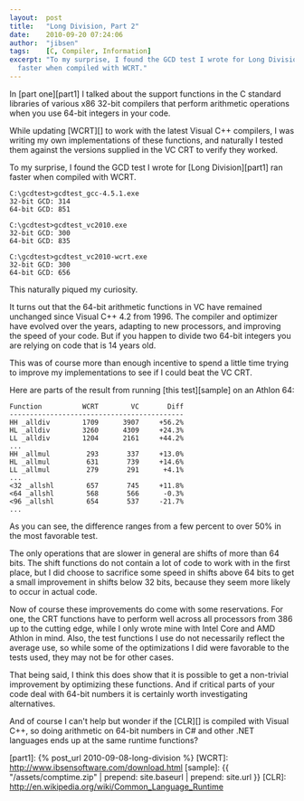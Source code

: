 ```yaml
---
layout:  post
title:   "Long Division, Part 2"
date:    2010-09-20 07:24:06
author:  "jibsen"
tags:    [C, Compiler, Information]
excerpt: "To my surprise, I found the GCD test I wrote for Long Division ran
  faster when compiled with WCRT."
---
```

In [part one][part1] I talked about the support functions in the C standard
libraries of various x86 32-bit compilers that perform arithmetic operations
when you use 64-bit integers in your code.

While updating [WCRT][] to work with the latest Visual C++ compilers, I was
writing my own implementations of these functions, and naturally I tested them
against the versions supplied in the VC CRT to verify they worked.

To my surprise, I found the GCD test I wrote for [Long Division][part1] ran
faster when compiled with WCRT.

    C:\gcdtest>gcdtest_gcc-4.5.1.exe
    32-bit GCD: 314
    64-bit GCD: 851

    C:\gcdtest>gcdtest_vc2010.exe
    32-bit GCD: 300
    64-bit GCD: 835

    C:\gcdtest>gcdtest_vc2010-wcrt.exe
    32-bit GCD: 300
    64-bit GCD: 656

This naturally piqued my curiosity.

It turns out that the 64-bit arithmetic functions in VC have remained unchanged
since Visual C++ 4.2 from 1996. The compiler and optimizer have evolved over
the years, adapting to new processors, and improving the speed of your code.
But if you happen to divide two 64-bit integers you are relying on code that is
14 years old.

This was of course more than enough incentive to spend a little time trying to
improve my implementations to see if I could beat the VC CRT.

Here are parts of the result from running [this test][sample] on an Athlon 64:

    Function          WCRT        VC       Diff
    -------------------------------------------
    HH _alldiv        1709      3907     +56.2%
    HL _alldiv        3260      4309     +24.3%
    LL _alldiv        1204      2161     +44.2%
    ...
    HH _allmul         293       337     +13.0%
    HL _allmul         631       739     +14.6%
    LL _allmul         279       291      +4.1%
    ...
    <32 _allshl        657       745     +11.8%
    <64 _allshl        568       566      -0.3%
    <96 _allshl        654       537     -21.7%
    ...

As you can see, the difference ranges from a few percent to over 50% in the
most favorable test.

The only operations that are slower in general are shifts of more than 64 bits.
The shift functions do not contain a lot of code to work with in the first
place, but I did choose to sacrifice some speed in shifts above 64 bits to get
a small improvement in shifts below 32 bits, because they seem more likely to
occur in actual code.

Now of course these improvements do come with some reservations. For one, the
CRT functions have to perform well across all processors from 386 up to the
cutting edge, while I only wrote mine with Intel Core and AMD Athlon in mind.
Also, the test functions I use do not necessarily reflect the average use, so
while some of the optimizations I did were favorable to the tests used, they
may not be for other cases.

That being said, I think this does show that it is possible to get a
non-trivial improvement by optimizing these functions. And if critical parts of
your code deal with 64-bit numbers it is certainly worth investigating
alternatives.

And of course I can't help but wonder if the [CLR][] is compiled with Visual
C++, so doing arithmetic on 64-bit numbers in C# and other .NET languages ends
up at the same runtime functions?

[part1]: {% post_url 2010-09-08-long-division %}
[WCRT]: http://www.ibsensoftware.com/download.html
[sample]: {{ "/assets/comptime.zip" | prepend: site.baseurl | prepend: site.url }}
[CLR]: http://en.wikipedia.org/wiki/Common_Language_Runtime
